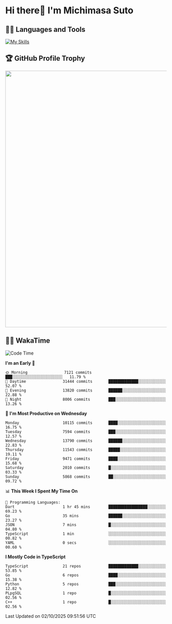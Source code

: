 # Hi there👋 I'm Michimasa Suto

## 🧑‍💻 Languages and Tools
[![My Skills](https://skillicons.dev/icons?i=ts,nextjs,react,go,python,aws,terraform)](https://skillicons.dev)

<!--
**Suto-Michimasa/Suto-Michimasa** is a ✨ _special_ ✨ repository because its `README.md` (this file) appears on your GitHub profile.

Here are some ideas to get you started:

- 🔭 I’m currently working on ...
- 🌱 I’m currently learning ...
- 👯 I’m looking to collaborate on ...
- 🤔 I’m looking for help with ...
- 💬 Ask me about ...
- 📫 How to reach me: ...
- 😄 Pronouns: ...
- ⚡ Fun fact: ...
-->

<!--
## 💎 Github Stats

<div>
  <img height="170" align="left" src="https://github-readme-stats-psi-three-31.vercel.app/api?username=Suto-michimasa&count_private=true&show_icons=true&theme=dark" />
  <img height="170" src="https://github-readme-stats-psi-three-31.vercel.app/api/top-langs/?username=Suto-michimasa&langs_count=8&layout=compact&theme=dark" />
</div>
-->

## 🏆 GitHub Profile Trophy

<img width="800" src="https://github-profile-trophy.vercel.app/?username=Suto-michimasa&theme=onedark&no-frame=true"/>


## 🧑‍💻 WakaTime
<!--START_SECTION:waka-->
![Code Time](http://img.shields.io/badge/Code%20Time-1%2C343%20hrs%2040%20mins-blue)

**I'm an Early 🐤** 

```text
🌞 Morning                7121 commits        ███░░░░░░░░░░░░░░░░░░░░░░   11.79 % 
🌆 Daytime                31444 commits       █████████████░░░░░░░░░░░░   52.07 % 
🌃 Evening                13820 commits       ██████░░░░░░░░░░░░░░░░░░░   22.88 % 
🌙 Night                  8006 commits        ███░░░░░░░░░░░░░░░░░░░░░░   13.26 % 
```
📅 **I'm Most Productive on Wednesday** 

```text
Monday                   10115 commits       ████░░░░░░░░░░░░░░░░░░░░░   16.75 % 
Tuesday                  7594 commits        ███░░░░░░░░░░░░░░░░░░░░░░   12.57 % 
Wednesday                13790 commits       ██████░░░░░░░░░░░░░░░░░░░   22.83 % 
Thursday                 11543 commits       █████░░░░░░░░░░░░░░░░░░░░   19.11 % 
Friday                   9471 commits        ████░░░░░░░░░░░░░░░░░░░░░   15.68 % 
Saturday                 2010 commits        █░░░░░░░░░░░░░░░░░░░░░░░░   03.33 % 
Sunday                   5868 commits        ██░░░░░░░░░░░░░░░░░░░░░░░   09.72 % 
```


📊 **This Week I Spent My Time On** 

```text
💬 Programming Languages: 
Dart                     1 hr 45 mins        █████████████████░░░░░░░░   69.23 % 
Go                       35 mins             ██████░░░░░░░░░░░░░░░░░░░   23.27 % 
JSON                     7 mins              █░░░░░░░░░░░░░░░░░░░░░░░░   04.80 % 
TypeScript               1 min               ░░░░░░░░░░░░░░░░░░░░░░░░░   00.82 % 
YAML                     0 secs              ░░░░░░░░░░░░░░░░░░░░░░░░░   00.60 % 
```

**I Mostly Code in TypeScript** 

```text
TypeScript               21 repos            █████████████░░░░░░░░░░░░   53.85 % 
Go                       6 repos             ████░░░░░░░░░░░░░░░░░░░░░   15.38 % 
Python                   5 repos             ███░░░░░░░░░░░░░░░░░░░░░░   12.82 % 
PLpgSQL                  1 repo              █░░░░░░░░░░░░░░░░░░░░░░░░   02.56 % 
C++                      1 repo              █░░░░░░░░░░░░░░░░░░░░░░░░   02.56 % 
```




 Last Updated on 02/10/2025 09:51:56 UTC
<!--END_SECTION:waka-->
